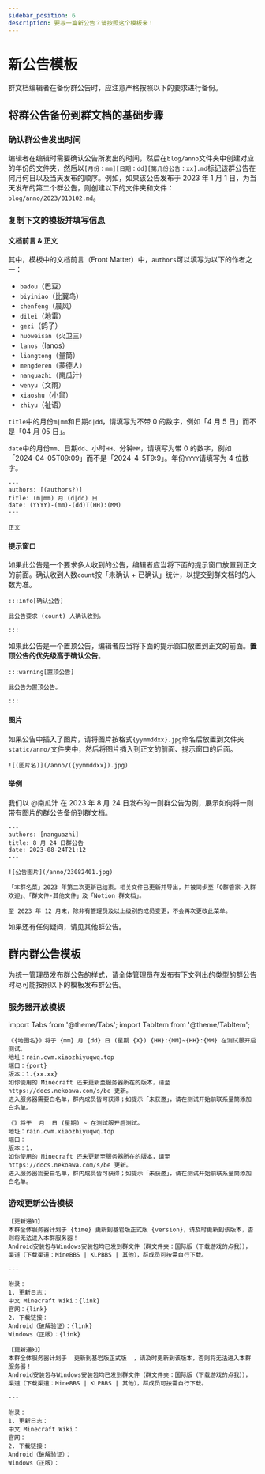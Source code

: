 ```yaml
---
sidebar_position: 6
description: 要写一篇新公告？请按照这个模板来！
---
```


# 新公告模板

群文档编辑者在备份群公告时，应注意严格按照以下的要求进行备份。

## 将群公告备份到群文档的基础步骤

### 确认群公告发出时间

编辑者在编辑时需要确认公告所发出的时间，然后在`blog/anno`文件夹中创建对应的年份的文件夹，然后以`[月份：mm][日期：dd][第几份公告：xx].md`标记该群公告在何月何日以及当天发布的顺序。例如，如果该公告发布于 2023 年 1 月 1 日，为当天发布的第二个群公告，则创建以下的文件夹和文件：`blog/anno/2023/010102.md`。

### 复制下文的模板并填写信息

#### 文档前言 & 正文

其中，模板中的文档前言（Front Matter）中，`authors`可以填写为以下的作者之一：

- `badou`（巴豆）
- `biyiniao`（比翼鸟）
- `chenfeng`（晨风）
- `dilei`（地雷）
- `gezi`（鸽子）
- `huoweisan`（火卫三）
- `lanos`（lanos）
- `liangtong`（量筒）
- `mengderen`（蒙德人）
- `nanguazhi`（南瓜汁）
- `wenyu`（文雨）
- `xiaoshu`（小鼠）
- `zhiyu`（祉语）

`title`中的月份`m|mm`和日期`d|dd`，请填写为不带 0 的数字，例如「4 月 5 日」而不是「04 月 05 日」。

`date`中的月份`mm`、日期`dd`、小时`HH`、分钟`MM`，请填写为带 0 的数字，例如「2024-04-05T09:09」而不是「2024-4-5T9:9」。年份`YYYY`请填写为 4 位数字。

```text title="blog/anno/[YYYY]/[mm][dd][xx].md"
---
authors: [(authors?)]
title: (m|mm) 月 (d|dd) 日
date: (YYYY)-(mm)-(dd)T(HH):(MM)
---

正文

```

#### 提示窗口

如果此公告是一个要求多人收到的公告，编辑者应当将下面的提示窗口放置到正文的前面。确认收到人数`count`按「未确认 + 已确认」统计，以提交到群文档时的人数为准。

```
:::info[确认公告]

此公告要求 (count) 人确认收到。

:::
```

如果此公告是一个置顶公告，编辑者应当将下面的提示窗口放置到正文的前面。**置顶公告的优先级高于确认公告**。

```
:::warning[置顶公告]

此公告为置顶公告。

:::
```

#### 图片

如果公告中插入了图片，请将图片按格式`{yymmddxx}.jpg`命名后放置到文件夹`static/anno/`文件夹中，然后将图片插入到正文的前面、提示窗口的后面。

```
![(图片名)](/anno/({yymmddxx}).jpg)
```

#### 举例

我们以 @南瓜汁 在 2023 年 8 月 24 日发布的一则群公告为例，展示如何将一则带有图片的群公告备份到群文档。

```text title="blog/anno/2023/08/24/1.md"
---
authors: [nanguazhi]
title: 8 月 24 日群公告
date: 2023-08-24T21:12
---

![公告图片](/anno/23082401.jpg)

「本群名菜」2023 年第二次更新已结束。相关文件已更新并导出，并被同步至「Q群管家-入群欢迎」、「群文件-其他文件」及「Notion 群文档」。

至 2023 年 12 月末，除非有管理员及以上级别的成员变更，不会再次更改此菜单。

```

如果还有任何疑问，请见其他群公告。

## 群内群公告模板

为统一管理员发布群公告的样式，请全体管理员在发布有下文列出的类型的群公告时尽可能按照以下的模板发布群公告。

### 服务器开放模板

import Tabs from '@theme/Tabs';
import TabItem from '@theme/TabItem';

<Tabs>
  <TabItem value="info1" label="说明版本" default>

```plaintext
《{地图名}》将于 {mm} 月 {dd} 日 (星期 {X}) {HH}:{MM}~{HH}:{MM} 在测试服开启测试。
地址：rain.cvm.xiaozhiyuqwq.top
端口：{port}
版本：1.{xx.xx}
如你使用的 Minecraft 还未更新至服务器所在的版本，请至 https://docs.nekoawa.com/s/be 更新。
进入服务器需要白名单，群内成员皆可获得；如提示「未获邀」，请在测试开始前联系量筒添加白名单。
```

  </TabItem>
  <TabItem value="copy1" label="可复制版本">

```plaintext
《》将于  月  日 (星期) ~ 在测试服开启测试。
地址：rain.cvm.xiaozhiyuqwq.top
端口：
版本：1.
如你使用的 Minecraft 还未更新至服务器所在的版本，请至 https://docs.nekoawa.com/s/be 更新。
进入服务器需要白名单，群内成员皆可获得；如提示「未获邀」，请在测试开始前联系量筒添加白名单。
```

  </TabItem>
</Tabs>

### 游戏更新公告模板

<Tabs>
  <TabItem value="info1" label="说明版本" default>

```plaintext
【更新通知】
本群全体服务器计划于 {time} 更新到基岩版正式版 {version}，请及时更新到该版本，否则将无法进入本群服务器！
Android安装包与Windows安装包均已发到群文件（群文件夹：国际版（下载游戏的点我）），渠道（下载渠道：MineBBS | KLPBBS | 其他），群成员可按需自行下载。

---

附录：
1. 更新日志：
中文 Minecraft Wiki：{link}
官网：{link}
2. 下载链接：
Android（破解验证）：{link}
Windows（正版）：{link}
```

  </TabItem>
  <TabItem value="copy1" label="可复制版本">

```plaintext
【更新通知】
本群全体服务器计划于  更新到基岩版正式版  ，请及时更新到该版本，否则将无法进入本群服务器！
Android安装包与Windows安装包均已发到群文件（群文件夹：国际版（下载游戏的点我）），渠道（下载渠道：MineBBS | KLPBBS | 其他），群成员可按需自行下载。

---

附录：
1. 更新日志：
中文 Minecraft Wiki：
官网：
2. 下载链接：
Android（破解验证）：
Windows（正版）：
```

  </TabItem>
</Tabs>
